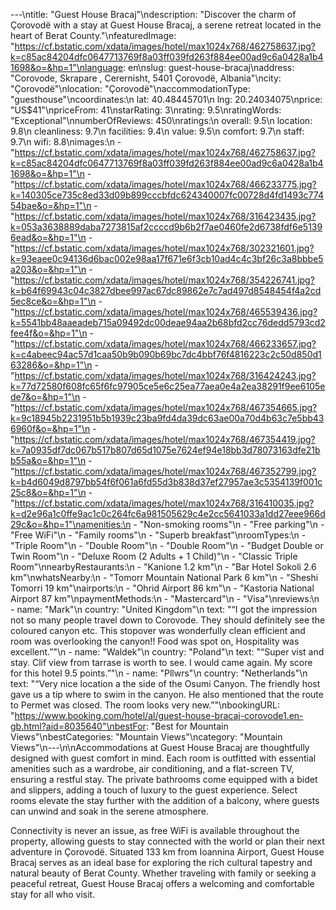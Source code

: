 ---\ntitle: "Guest House Bracaj"\ndescription: "Discover the charm of Çorovodë with a stay at Guest House Bracaj, a serene retreat located in the heart of Berat County."\nfeaturedImage: "https://cf.bstatic.com/xdata/images/hotel/max1024x768/462758637.jpg?k=c85ac84204dfc0647713769f8a03ff039fd263f884ee00ad9c6a0428a1b41698&o=&hp=1"\nlanguage: en\nslug: guest-house-bracaj\naddress: "Corovode, Skrapare , Cerernisht, 5401 Çorovodë, Albania"\ncity: "Çorovodë"\nlocation: "Çorovodë"\naccommodationType: "guesthouse"\ncoordinates:\n  lat: 40.48445701\n  lng: 20.24034075\nprice: "US$41"\npriceFrom: 41\nstarRating: 3\nrating: 9.5\nratingWords: "Exceptional"\nnumberOfReviews: 450\nratings:\n  overall: 9.5\n  location: 9.8\n  cleanliness: 9.7\n  facilities: 9.4\n  value: 9.5\n  comfort: 9.7\n  staff: 9.7\n  wifi: 8.8\nimages:\n  - "https://cf.bstatic.com/xdata/images/hotel/max1024x768/462758637.jpg?k=c85ac84204dfc0647713769f8a03ff039fd263f884ee00ad9c6a0428a1b41698&o=&hp=1"\n  - "https://cf.bstatic.com/xdata/images/hotel/max1024x768/466233775.jpg?k=140305ce735c8ed33d09b899cccbfdc624340007fc00728d4fd1493c77454bae&o=&hp=1"\n  - "https://cf.bstatic.com/xdata/images/hotel/max1024x768/316423435.jpg?k=053a3638889daba7273815af2ccccd9b6b2f7ae0460fe2d6738fdf6e51396ead&o=&hp=1"\n  - "https://cf.bstatic.com/xdata/images/hotel/max1024x768/302321601.jpg?k=93eaee0c94136d6bac002e98aa17f671e6f3cb10ad4c4c3bf26c3a8bbbe5a203&o=&hp=1"\n  - "https://cf.bstatic.com/xdata/images/hotel/max1024x768/354226741.jpg?k=b64f69943c04c3827dbee997ac67dc89862e7c7ad497d8548454f4a2cd5ec8ce&o=&hp=1"\n  - "https://cf.bstatic.com/xdata/images/hotel/max1024x768/465539436.jpg?k=5541bb48aaeadeb715a09492dc00deae94aa2b68bfd2cc76dedd5793cd2fee4f&o=&hp=1"\n  - "https://cf.bstatic.com/xdata/images/hotel/max1024x768/466233657.jpg?k=c4abeec94ac57d1caa50b9b090b69bc7dc4bbf76f4816223c2c50d850d163286&o=&hp=1"\n  - "https://cf.bstatic.com/xdata/images/hotel/max1024x768/316424243.jpg?k=77d72580f608fc65f6fc97905ce5e6c25ea77aea0e4a2ea38291f9ee6105ede7&o=&hp=1"\n  - "https://cf.bstatic.com/xdata/images/hotel/max1024x768/467354665.jpg?k=9c18945b2231951b5b1939c23ba9fd4da39dc63ae00a70d4b63c7e5bb436960f&o=&hp=1"\n  - "https://cf.bstatic.com/xdata/images/hotel/max1024x768/467354419.jpg?k=7a0935df7dc067b517b807d65d1075e7624ef94e18bb3d78073163dfe21bb55a&o=&hp=1"\n  - "https://cf.bstatic.com/xdata/images/hotel/max1024x768/467352799.jpg?k=b4d6049d8797bb54f6f061a6fd55d3b838d37ef27957ae3c5354139f001c25c8&o=&hp=1"\n  - "https://cf.bstatic.com/xdata/images/hotel/max1024x768/316410035.jpg?k=d2e96a1c0ffe9ac1c0c264fc6a981505629c4e2cc5641033a1dd27eee966d29c&o=&hp=1"\namenities:\n  - "Non-smoking rooms"\n  - "Free parking"\n  - "Free WiFi"\n  - "Family rooms"\n  - "Superb breakfast"\nroomTypes:\n  - "Triple Room"\n  - "Double Room"\n  - "Double Room"\n  - "Budget Double or Twin Room"\n  - "Deluxe Room (2 Adults + 1 Child)"\n  - "Classic Triple Room"\nnearbyRestaurants:\n  - "Kanione 1.2 km"\n  - "Bar Hotel Sokoli 2.6 km"\nwhatsNearby:\n  - "Tomorr Mountain National Park 6 km"\n  - "Sheshi Tomorri 19 km"\nairports:\n  - "Ohrid Airport 86 km"\n  - "Kastoria National Airport 87 km"\npaymentMethods:\n  - "Mastercard"\n  - "Visa"\nreviews:\n  - name: "Mark"\n    country: "United Kingdom"\n    text: "“I got the impression not so many people travel down to Corovode. They should definitely see the coloured canyon etc. This stopover was wonderfully clean efficient and room was overlooking the canyon!! Food was spot on, Hospitality was excellent.”"\n  - name: "Waldek"\n    country: "Poland"\n    text: "“Super vist and stay. Clif view from tarrase is worth to see. I would came again. My score for this hotel 9.5 points.”"\n  - name: "Pllwrs"\n    country: "Netherlands"\n    text: "“Very nice location a the side of the Osumi Canyon. The friendly host gave us a tip where to swim in the canyon. He also mentioned that the route to Permet was closed. The room looks very new.”"\nbookingURL: "https://www.booking.com/hotel/al/guest-house-bracaj-corovode1.en-gb.html?aid=8035640"\nbestFor: "Best for Mountain Views"\nbestCategories: "Mountain Views"\ncategory: "Mountain Views"\n---\n\nAccommodations at Guest House Bracaj are thoughtfully designed with guest comfort in mind. Each room is outfitted with essential amenities such as a wardrobe, air conditioning, and a flat-screen TV, ensuring a restful stay. The private bathrooms come equipped with a bidet and slippers, adding a touch of luxury to the guest experience. Select rooms elevate the stay further with the addition of a balcony, where guests can unwind and soak in the serene atmosphere.

Connectivity is never an issue, as free WiFi is available throughout the property, allowing guests to stay connected with the world or plan their next adventure in Çorovodë. Situated 133 km from Ioannina Airport, Guest House Bracaj serves as an ideal base for exploring the rich cultural tapestry and natural beauty of Berat County. Whether traveling with family or seeking a peaceful retreat, Guest House Bracaj offers a welcoming and comfortable stay for all who visit.